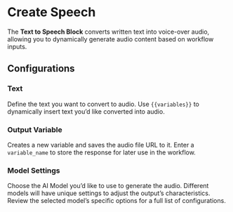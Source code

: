 # Create Speech

The **Text to Speech Block** converts written text into voice-over audio, allowing you to dynamically generate audio content based on workflow inputs.

## Configurations

### **Text**

Define the text you want to convert to audio. Use `{{variables}}` to dynamically insert text you’d like converted into audio.

### **Output Variable**

Creates a new variable and saves the audio file URL to it. Enter a `variable_name` to store the response for later use in the workflow.

### **Model Settings**

Choose the AI Model you’d like to use to generate the audio. Different models will have unique settings to adjust the output’s characteristics. Review the selected model’s specific options for a full list of configurations.

